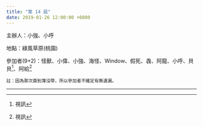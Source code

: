 ```yaml
---
title: "第 14 屆"
date: 2019-01-26 12:00:00 +0800
---
```


主辦人：小強、小呼

地點：綠風草原(桃園)

參加者(9+2)：怪獸、小偉、小強、海怪、Window、假死、毳、阿龍、小呼、貝貝[^1]、阿給[^1]

<small>註：因為那次簽到簿沒帶，所以參加者不確定有無遺漏。</small>

----
[^1]: 視訊